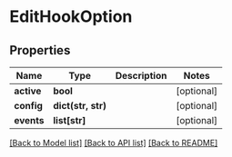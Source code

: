 # EditHookOption

## Properties
Name | Type | Description | Notes
------------ | ------------- | ------------- | -------------
**active** | **bool** |  | [optional] 
**config** | **dict(str, str)** |  | [optional] 
**events** | **list[str]** |  | [optional] 

[[Back to Model list]](../README.md#documentation-for-models) [[Back to API list]](../README.md#documentation-for-api-endpoints) [[Back to README]](../README.md)


